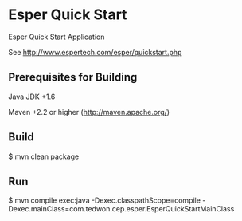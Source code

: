 Esper Quick Start
=================

Esper Quick Start Application

See http://www.espertech.com/esper/quickstart.php


Prerequisites for Building
-------------------

Java JDK +1.6

Maven +2.2 or higher (http://maven.apache.org/)



Build
-------------------

$ mvn clean package



Run
-------------------

$ mvn compile exec:java -Dexec.classpathScope=compile -Dexec.mainClass=com.tedwon.cep.esper.EsperQuickStartMainClass